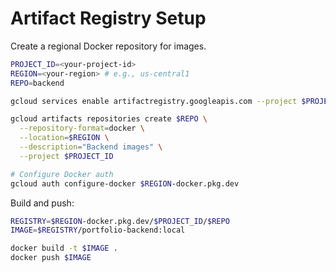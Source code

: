 # Artifact Registry Setup

Create a regional Docker repository for images.

```bash
PROJECT_ID=<your-project-id>
REGION=<your-region> # e.g., us-central1
REPO=backend

gcloud services enable artifactregistry.googleapis.com --project $PROJECT_ID

gcloud artifacts repositories create $REPO \
  --repository-format=docker \
  --location=$REGION \
  --description="Backend images" \
  --project $PROJECT_ID

# Configure Docker auth
gcloud auth configure-docker $REGION-docker.pkg.dev
```

Build and push:
```bash
REGISTRY=$REGION-docker.pkg.dev/$PROJECT_ID/$REPO
IMAGE=$REGISTRY/portfolio-backend:local

docker build -t $IMAGE .
docker push $IMAGE
```
